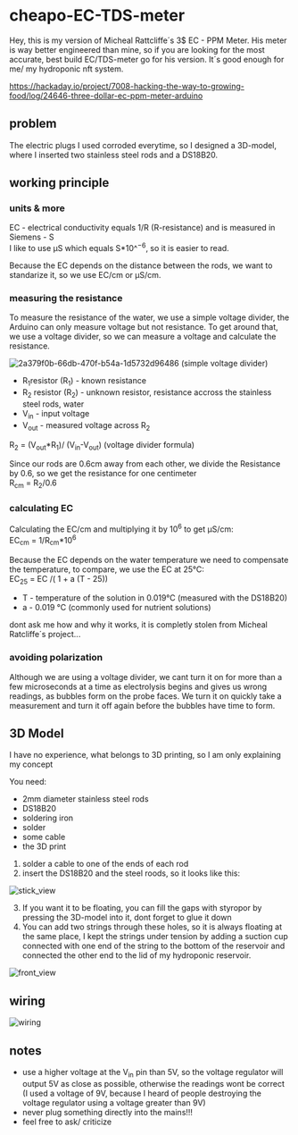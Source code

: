 # cheapo-EC-TDS-meter

Hey, this is my version of Micheal Rattcliffe´s 3$ EC - PPM Meter. 
His meter is way better engineered than mine, so if you are looking for the most accurate, best build EC/TDS-meter go for his version.
It´s good enough for me/ my hydroponic nft system.

https://hackaday.io/project/7008-hacking-the-way-to-growing-food/log/24646-three-dollar-ec-ppm-meter-arduino


## problem
The electric plugs I used corroded everytime, so I designed a 3D-model, where I inserted two stainless steel rods and a DS18B20.

## working principle 

### units & more
EC - electrical conductivity equals 1/R (R-resistance) and is measured in Siemens - S<br/>
I like to use μS which equals S*10^<sup>−6</sup>, so it is easier to read.

Because the EC depends on the distance between the rods, we want to standarize it, so we use EC/cm or μS/cm.

### measuring the resistance 
To measure the resistance of the water, we use a simple voltage divider, the Arduino can only measure voltage but not resistance.
To get around that, we use a voltage divider, so we can measure a voltage and calculate the resistance.

![2a379f0b-66db-470f-b54a-1d5732d96486](https://imgs.search.brave.com/iXdzhoNWDpuSUs0TFis7hd0g7asi3qvVCDJkgN1TsfQ/rs:fit:1200:1200:1/g:ce/aHR0cHM6Ly9jZG4u/aW5jaGNhbGN1bGF0/b3IuY29tL3dwLWNv/bnRlbnQvdXBsb2Fk/cy8yMDE5LzAyL3Zv/bHRhZ2UtZGl2aWRl/ci5wbmc)
(simple voltage divider)

- R<sub>1</sub>resistor (R<sub>1</sub>) - known resistance
- R<sub>2</sub> resistor (R<sub>2</sub>) - unknown resistor, resistance accross the stainless steel rods, water
- V<sub>in</sub> - input voltage
- V<sub>out</sub> - measured voltage across R<sub>2</sub>  




R<sub>2</sub> = (V<sub>out</sub>*R<sub>1</sub>)/ (V<sub>in</sub>-V<sub>out</sub>) (voltage divider formula)

Since our rods are 0.6cm away from each other, we divide the Resistance by 0.6, so we get the resistance for one centimeter <br/>
R<sub>cm</sub> =  R<sub>2</sub>/0.6

### calculating EC 

Calculating the EC/cm and multiplying it by 10<sup>6</sup> to get μS/cm: <br/>
EC<sub>cm</sub> = 1/R<sub>cm</sub>*10<sup>6</sup>

Because the EC depends on the water temperature we need to compensate the temperature, to compare, we use the EC at 25°C: </br>
EC<sub>25</sub> = EC /( 1 + a (T - 25))

- T - temperature of the solution in 0.019°C (measured with the DS18B20)
- a - 0.019 °C (commonly used for nutrient solutions)

dont ask me how and why it works, it is completly stolen from Micheal Ratcliffe´s project...

### avoiding polarization
Although we are using a voltage divider, we cant turn it on for more than a few microseconds at a time as electrolysis begins and gives us wrong readings,  as bubbles form on the probe faces. We turn it on quickly take a measurement and turn it off again before the bubbles have time to form.

## 3D Model
I have no experience, what belongs to 3D printing, so I am only explaining my concept  

You need:
- 2mm diameter stainless steel rods
- DS18B20
- soldering iron
- solder
- some cable
- the 3D print

1. solder a cable to one of the ends of each rod
2. insert the DS18B20 and the steel roods, so it looks like this:
 
![stick_view](https://user-images.githubusercontent.com/80157991/170273426-40befbda-b42f-4e88-accd-4c0a76d9a8a2.png)


3. If you want it to be floating, you can fill the gaps with styropor by pressing the 3D-model into it, dont forget to glue it down
4. You can add two strings through these holes, so it is always floating at the same place, I kept the strings under tension by adding a suction cup connected with one end of the string to the bottom of the reservoir and connected the other end to the lid of my hydroponic reservoir.



![front_view](https://user-images.githubusercontent.com/80157991/170272913-3d3b8dd5-d585-4202-bf20-8e1e66999937.png)

## wiring
![wiring](https://user-images.githubusercontent.com/80157991/175811279-f5682562-a170-4d43-a030-691712db1cce.png)


## notes
- use a higher voltage at the V<sub>in</sub> pin than 5V, so the voltage regulator will output 5V as close as possible, otherwise the readings wont be correct
(I used a voltage of 9V, because I heard of people destroying the voltage regulator using a voltage greater than 9V)
- never plug something directly into the mains!!!
- feel free to ask/ criticize

